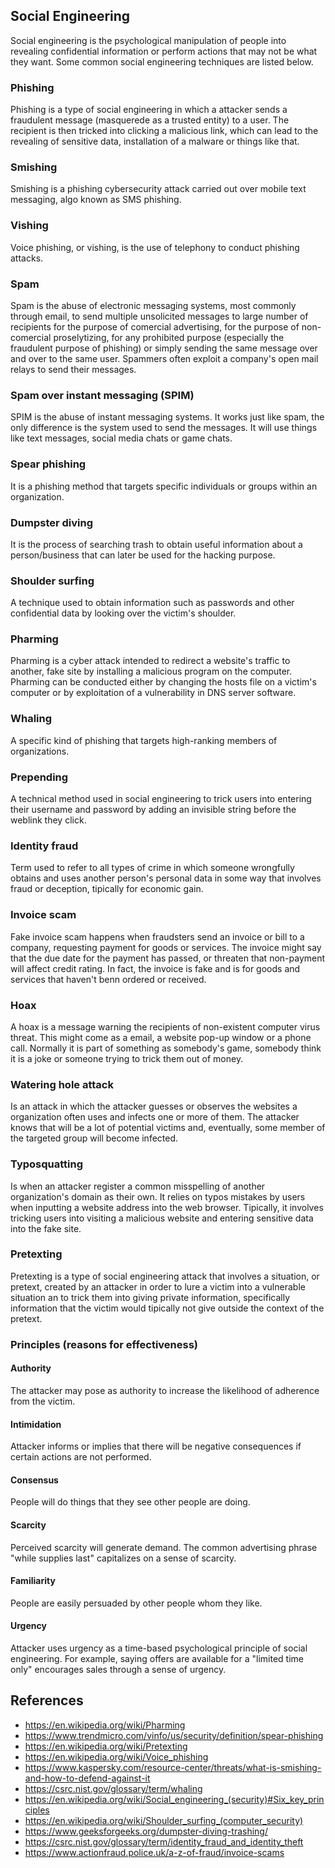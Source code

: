 ## Social Engineering
Social engineering is the psychological manipulation of people into revealing confidential information or perform actions that may not be what they want. Some common social engineering techniques are listed below.

### Phishing
Phishing is a type of social engineering in which a attacker sends a fraudulent message (masquerede as a trusted entity) to a user. The recipient is then tricked into clicking a malicious link, which can lead to the revealing of sensitive data, installation of a malware or things like that.
### Smishing
Smishing is a phishing cybersecurity attack carried out over mobile text messaging, algo known as SMS phishing.
### Vishing
Voice phishing, or vishing, is the use of telephony to conduct phishing attacks.

### Spam
Spam is the abuse of electronic messaging systems, most commonly through email, to send multiple unsolicited messages to large number of recipients for the purpose of comercial advertising, for the purpose of non-comercial proselytizing, for any prohibited purpose (especially the fraudulent purpose of phishing) or simply sending the same message over and over to the same user. Spammers often exploit a company's open mail relays to send their messages.

### Spam over instant messaging (SPIM)
SPIM is the abuse of instant messaging systems. It works just like spam, the only difference is the system used to send the messages. It will use things like text messages, social media chats or game chats.

### Spear phishing
It is a phishing method that targets specific individuals or groups within an organization.

### Dumpster diving
It is the process of searching trash to obtain useful information about a person/business that can later be used for the hacking purpose.

### Shoulder surfing
A technique used to obtain information such as passwords and other confidential data by looking over the victim's shoulder.

### Pharming
Pharming is a cyber attack intended to redirect a website's traffic to another, fake site by installing a malicious program on the computer. Pharming can be conducted either by changing the hosts file on a victim's computer or by exploitation of a vulnerability in DNS server software.
### Whaling
A specific kind of phishing that targets high-ranking members of organizations.
### Prepending
A technical method used in social engineering to trick users into entering their username and password by adding an invisible string before the weblink they click.
### Identity fraud
Term used to refer to all types of crime in which someone wrongfully obtains and uses another person's personal data in some way that involves fraud or deception, tipically for economic gain.

### Invoice scam
Fake invoice scam happens when fraudsters send an invoice or bill to a company, requesting payment for goods or services. The invoice might say that the due date for the payment has passed, or threaten that non-payment will affect credit rating. In fact, the invoice is fake and is for goods and services that haven't benn ordered or received. 

### Hoax
A hoax is a message warning the recipients of non-existent computer virus threat. This might come as a email, a website pop-up window or a phone call. Normally it is part of something as somebody's game, somebody think it is a joke or someone trying to trick them out of money.

### Watering hole attack
Is an attack in which the attacker guesses or observes the websites a organization often uses and infects one or more of them. The attacker knows that will be a lot of potential victims and, eventually, some member of the targeted group will become infected.

### Typosquatting
Is when an attacker register a common misspelling of another organization's domain as their own. It relies on typos mistakes by users when inputting a website address into the web browser. Tipically, it involves tricking users into visiting a malicious website and entering sensitive data into the fake site.

### Pretexting
Pretexting is a type of social engineering attack that involves a situation, or pretext, created by an attacker in order to lure a victim into a vulnerable situation an to trick them into giving private information, specifically information that the victim would tipically not give outside the context of the pretext.

### Principles (reasons for effectiveness)
#### Authority
The attacker may pose as authority to increase the likelihood of adherence from the victim.
#### Intimidation
Attacker informs or implies that there will be negative consequences if certain actions are not performed.
#### Consensus
People will do things that they see other people are doing.
#### Scarcity
Perceived scarcity will generate demand. The common advertising phrase "while supplies last" capitalizes on a sense of scarcity.
#### Familiarity
People are easily persuaded by other people whom they like.
#### Urgency
Attacker uses urgency as a time-based psychological principle of social engineering. For example, saying offers are available for a "limited time only" encourages sales through a sense of urgency. 

## References
- https://en.wikipedia.org/wiki/Pharming
- https://www.trendmicro.com/vinfo/us/security/definition/spear-phishing
- https://en.wikipedia.org/wiki/Pretexting
- https://en.wikipedia.org/wiki/Voice_phishing
- https://www.kaspersky.com/resource-center/threats/what-is-smishing-and-how-to-defend-against-it
- https://csrc.nist.gov/glossary/term/whaling
- https://en.wikipedia.org/wiki/Social_engineering_(security)#Six_key_principles
- https://en.wikipedia.org/wiki/Shoulder_surfing_(computer_security)
- https://www.geeksforgeeks.org/dumpster-diving-trashing/
- https://csrc.nist.gov/glossary/term/identity_fraud_and_identity_theft
- https://www.actionfraud.police.uk/a-z-of-fraud/invoice-scams
